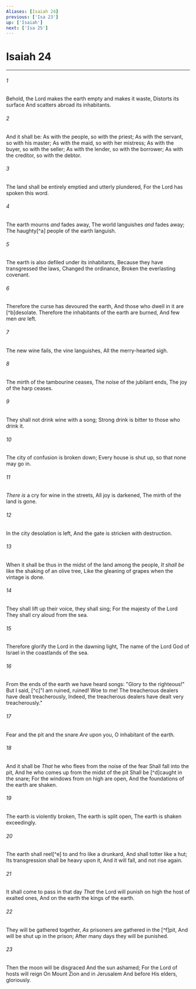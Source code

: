 ```yaml
---
Aliases: [Isaiah 24]
previous: ['Isa 23']
up: ['Isaiah']
next: ['Isa 25']
---
```

# Isaiah 24

***


###### 1 
Behold, the Lord makes the earth empty and makes it waste, Distorts its surface And scatters abroad its inhabitants. 

###### 2 
And it shall be: As with the people, so with the priest; As with the servant, so with his master; As with the maid, so with her mistress; As with the buyer, so with the seller; As with the lender, so with the borrower; As with the creditor, so with the debtor. 

###### 3 
The land shall be entirely emptied and utterly plundered, For the Lord has spoken this word. 

###### 4 
The earth mourns _and_ fades away, The world languishes _and_ fades away; The haughty[^a] people of the earth languish. 

###### 5 
The earth is also defiled under its inhabitants, Because they have transgressed the laws, Changed the ordinance, Broken the everlasting covenant. 

###### 6 
Therefore the curse has devoured the earth, And those who dwell in it are [^b]desolate. Therefore the inhabitants of the earth are burned, And few men _are_ left. 

###### 7 
The new wine fails, the vine languishes, All the merry-hearted sigh. 

###### 8 
The mirth of the tambourine ceases, The noise of the jubilant ends, The joy of the harp ceases. 

###### 9 
They shall not drink wine with a song; Strong drink is bitter to those who drink it. 

###### 10 
The city of confusion is broken down; Every house is shut up, so that none may go in. 

###### 11 
_There is_ a cry for wine in the streets, All joy is darkened, The mirth of the land is gone. 

###### 12 
In the city desolation is left, And the gate is stricken with destruction. 

###### 13 
When it shall be thus in the midst of the land among the people, _It shall be_ like the shaking of an olive tree, Like the gleaning of grapes when the vintage is done. 

###### 14 
They shall lift up their voice, they shall sing; For the majesty of the Lord They shall cry aloud from the sea. 

###### 15 
Therefore glorify the Lord in the dawning light, The name of the Lord God of Israel in the coastlands of the sea. 

###### 16 
From the ends of the earth we have heard songs: "Glory to the righteous!" But I said, [^c]"I am ruined, ruined! Woe to me! The treacherous dealers have dealt treacherously, Indeed, the treacherous dealers have dealt very treacherously." 

###### 17 
Fear and the pit and the snare _Are_ upon you, O inhabitant of the earth. 

###### 18 
And it shall be _That_ he who flees from the noise of the fear Shall fall into the pit, And he who comes up from the midst of the pit Shall be [^d]caught in the snare; For the windows from on high are open, And the foundations of the earth are shaken. 

###### 19 
The earth is violently broken, The earth is split open, The earth is shaken exceedingly. 

###### 20 
The earth shall reel[^e] to and fro like a drunkard, And shall totter like a hut; Its transgression shall be heavy upon it, And it will fall, and not rise again. 

###### 21 
It shall come to pass in that day _That_ the Lord will punish on high the host of exalted ones, And on the earth the kings of the earth. 

###### 22 
They will be gathered together, _As_ prisoners are gathered in the [^f]pit, And will be shut up in the prison; After many days they will be punished. 

###### 23 
Then the moon will be disgraced And the sun ashamed; For the Lord of hosts will reign On Mount Zion and in Jerusalem And before His elders, gloriously.
